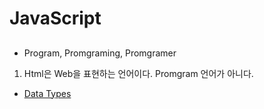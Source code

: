 # JavaScript

## 

* Program, Promgraming, Promgramer
1. Html은 Web을 표현하는 언어이다. Promgram 언어가 아니다.

* [Data Types](https://developer.mozilla.org/ko/docs/Web/JavaScript/Data_structures)